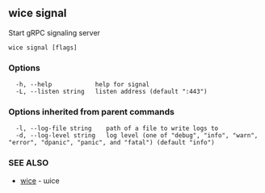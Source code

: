 ## wice signal

Start gRPC signaling server

```
wice signal [flags]
```

### Options

```
  -h, --help            help for signal
  -L, --listen string   listen address (default ":443")
```

### Options inherited from parent commands

```
  -l, --log-file string    path of a file to write logs to
  -d, --log-level string   log level (one of "debug", "info", "warn", "error", "dpanic", "panic", and "fatal") (default "info")
```

### SEE ALSO

* [wice](wice.md)	 - ɯice

